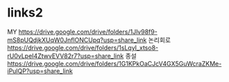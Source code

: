 # links2
MY https://drive.google.com/drive/folders/1Jlv98f9-mS8pUQdjkXUqW0JnflONCUpq?usp=share_link
논리회로 https://drive.google.com/drive/folders/1sLqyI_xtso8-rU0vLpeI4ZtwvEVV82r7?usp=share_link
종설 https://drive.google.com/drive/folders/1G1KPkOaCJcV4GX5GuWcraZKMe-iPulQP?usp=share_link
